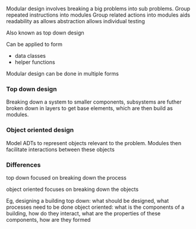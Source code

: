 
Modular design involves breaking a big problems into sub problems.
Group repeated instructions into modules
Group related actions into modules
aids readability as allows abstraction
allows individual testing

Also known as top down design

Can be applied to form
- data classes
- helper functions


Modular design can be done in multiple forms

### Top down design

Breaking down a system to smaller components, subsystems are futher broken down in layers to get base elements, which are then build as modules.
### Object oriented design

Model ADTs to represent objects relevant to the problem. Modules then facilitate interactions between these objects


### Differences
top down focused on breaking down the process

object oriented focuses on breaking down the objects

Eg, designing a building
top down: what should be designed, what processes need to be done
object oriented: what is the components of a building, how do they interact, what are the properties of these components, how are they formed
